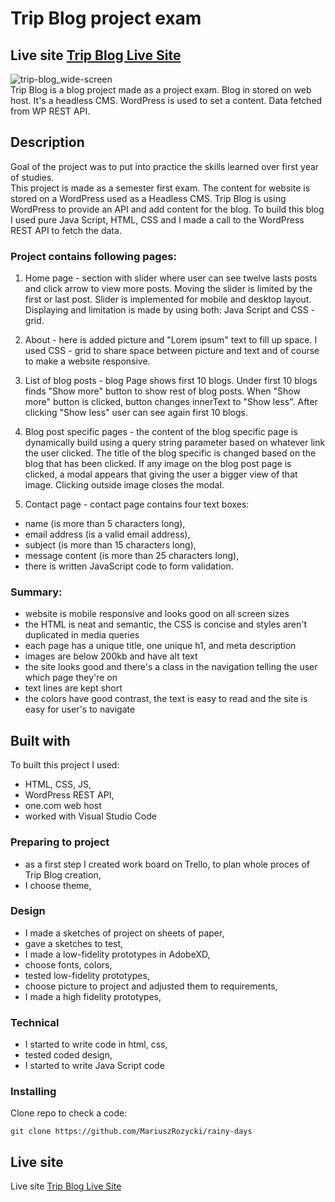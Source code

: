 # Trip Blog project exam 
## Live site [Trip Blog Live Site](https://dynamic-twilight-02d190.netlify.app/)
![trip-blog_wide-screen](https://user-images.githubusercontent.com/55709542/224534794-ed407588-0d07-478a-82a3-a5df73cab23c.jpg) <br>
Trip Blog is a blog project made as a project exam. Blog in stored on web host. It's a headless CMS. 
WordPress is used to set a content. Data fetched from WP REST API.

## Description

Goal of the project was to put into practice the skills learned over first year of studies. <br>
This project is made as a semester first exam. The content for website is stored on a WordPress used as a Headless CMS. 
Trip Blog is using WordPress to provide an API and add content for the blog. 
To build this blog I used pure Java Script, HTML, CSS and I made a call to the WordPress REST API to fetch the data.

### Project contains following pages:
1. Home page -
section with slider where user can see twelve lasts posts and click arrow to view more posts. 
Moving the slider is limited by the first or last post. Slider is implemented for mobile and desktop layout. 
Displaying and limitation is made by using both: Java Script and CSS - grid.

2. About -
here is added picture and "Lorem ipsum" text to fill up space. 
I used CSS - grid to share space between picture and text and of course to make a website responsive.

3. List of blog posts -
blog Page shows first 10 blogs. Under first 10 blogs finds "Show more" button to show rest of blog posts. 
When "Show more" button is clicked, button changes innerText to "Show less". 
After clicking "Show less" user can see again first 10 blogs.

4. Blog post specific pages -
the content of the blog specific page is dynamically build using a query string parameter based on whatever link the user clicked. 
The title of the blog specific is changed based on the blog that has been clicked. 
If any image on the blog post page is clicked, a modal appears that giving the user a bigger view of that image. 
Clicking outside image closes the modal.

5. Contact page -
contact page contains four text boxes:
* name (is more than 5 characters long),
* email address (is a valid email address),
* subject (is more than 15 characters long),
* message content (is more than 25 characters long),
* there is written JavaScript code to form validation.

### Summary:
- website is mobile responsive and looks good on all screen sizes
- the HTML is neat and semantic, the CSS is concise and styles aren't duplicated in media queries
- each page has a unique title, one unique h1, and meta description
- images are below 200kb and have alt text
- the site looks good and there's a class in the navigation telling the user which page they're on
- text lines are kept short
- the colors have good contrast, the text is easy to read and the site is easy for user's to navigate

## Built with
To built this project I used:
- HTML, CSS, JS,
- WordPress REST API,
- one.com web host
- worked with Visual Studio Code

### Preparing to project
- as a first step I created work board on Trello, to plan whole proces of Trip Blog creation,
- I choose theme,

### Design 
- I made a sketches of project on sheets of paper,
- gave a sketches to test,
- I made a low-fidelity prototypes in AdobeXD,
- choose fonts, colors,
- tested low-fidelity prototypes,
- choose picture to project and adjusted them to requirements,
- I made a high fidelity prototypes,

### Technical
- I started to write code in html, css,
- tested coded design,
- I started to write Java Script code

### Installing
Clone repo to check a code:<br>
```
git clone https://github.com/MariuszRozycki/rainy-days
```

## Live site <br>
Live site [Trip Blog Live Site](https://dynamic-twilight-02d190.netlify.app/)


